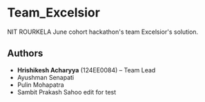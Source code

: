 # Team_Excelsior
NIT ROURKELA June cohort hackathon's team Excelsior's solution.

## Authors

- **Hrishikesh Acharyya** (124EE0084) – Team Lead
- Ayushman Senapati
- Pulin Mohapatra
- Sambit Prakash Sahoo
edit for test